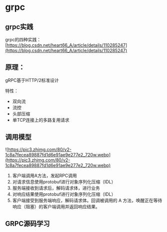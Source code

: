 # grpc

## grpc实践

grpc的四种实践：[https://blog.csdn.net/heart66_A/article/details/110285247](https://blog.csdn.net/heart66_A/article/details/110285247)

## 原理：

gRPC基于HTTP/2标准设计

特性：

* 双向流
* 流控
* 头部压缩
* 单TCP连接上的多路复用请求

## 调用模型

![https://pic3.zhimg.com/80/v2-1c8a7fecea89887fd1d6e91ae9e277e2_720w.webp](https://pic3.zhimg.com/80/v2-1c8a7fecea89887fd1d6e91ae9e277e2_720w.webp)

1. 客户端调用A方法，发起RPC调用
2. 对请求信息使用protobuf进行对象序列化压缩（IDL）
3. 服务端接收到请求后，解码请求体，进行业务
4. 对响应结果使用protobuf进行对象序列化压缩（IDL）
5. 客户端接受到服务端响应，解码请求体。回调被调用的 A 方法，唤醒正在等待响应（阻塞）的客户端调用并返回响应结果。

## GRPC源码学习
